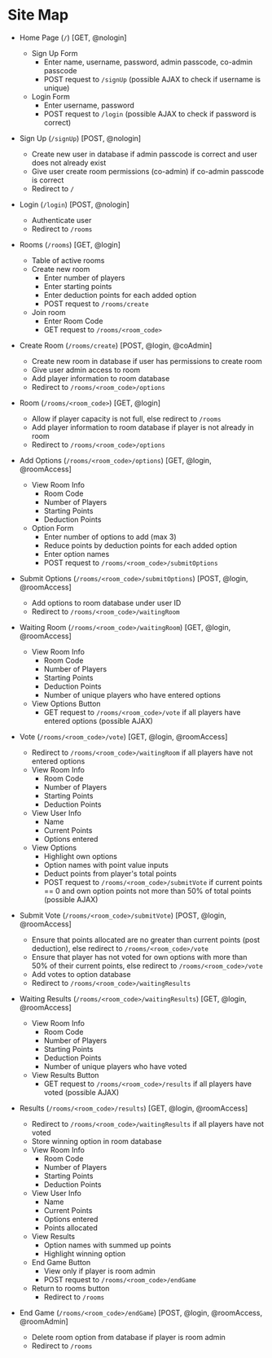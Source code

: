 # Site Map

- Home Page (`/`) [GET, @nologin]
    - Sign Up Form
        - Enter name, username, password, admin passcode, co-admin passcode
        - POST request to `/signUp` (possible AJAX to check if username is unique)
    - Login Form
        - Enter username, password
        - POST request to `/login` (possible AJAX to check if password is correct)

- Sign Up (`/signUp`) [POST, @nologin]
    - Create new user in database if admin passcode is correct and user does not already exist
    - Give user create room permissions (co-admin) if co-admin passcode is correct
    - Redirect to `/`

- Login (`/login`) [POST, @nologin]
    - Authenticate user
    - Redirect to `/rooms`

- Rooms (`/rooms`) [GET, @login]
    - Table of active rooms
    - Create new room
        - Enter number of players
        - Enter starting points
        - Enter deduction points for each added option
        - POST request to `/rooms/create`
    - Join room
        - Enter Room Code
        - GET request to `/rooms/<room_code>`

- Create Room (`/rooms/create`) [POST, @login, @coAdmin]
    - Create new room in database if user has permissions to create room
    - Give user admin access to room
    - Add player information to room database
    - Redirect to `/rooms/<room_code>/options`

- Room (`/rooms/<room_code>`) [GET, @login]
    - Allow if player capacity is not full, else redirect to `/rooms`
    - Add player information to room database if player is not already in room
    - Redirect to `/rooms/<room_code>/options`

- Add Options (`/rooms/<room_code>/options`) [GET, @login, @roomAccess]
    - View Room Info
        - Room Code
        - Number of Players
        - Starting Points
        - Deduction Points
    - Option Form
        - Enter number of options to add (max 3)
        - Reduce points by deduction points for each added option
        - Enter option names
        - POST request to `/rooms/<room_code>/submitOptions`

- Submit Options (`/rooms/<room_code>/submitOptions`) [POST, @login, @roomAccess]
    - Add options to room database under user ID
    - Redirect to `/rooms/<room_code>/waitingRoom`

- Waiting Room (`/rooms/<room_code>/waitingRoom`) [GET, @login, @roomAccess]
    - View Room Info
        - Room Code
        - Number of Players
        - Starting Points
        - Deduction Points
        - Number of unique players who have entered options
    - View Options Button
        - GET request to `/rooms/<room_code>/vote` if all players have entered options (possible AJAX)

- Vote (`/rooms/<room_code>/vote`) [GET, @login, @roomAccess]
    - Redirect to `/rooms/<room_code>/waitingRoom` if all players have not entered options
    - View Room Info
        - Room Code
        - Number of Players
        - Starting Points
        - Deduction Points
    - View User Info
        - Name
        - Current Points
        - Options entered
    - View Options
        - Highlight own options
        - Option names with point value inputs
        - Deduct points from player's total points
        - POST request to `/rooms/<room_code>/submitVote` if current points == 0 and own option points not more than 50% of total points (possible AJAX)

- Submit Vote (`/rooms/<room_code>/submitVote`) [POST, @login, @roomAccess]
    - Ensure that points allocated are no greater than current points (post deduction), else redirect to `/rooms/<room_code>/vote`
    - Ensure that player has not voted for own options with more than 50% of their current points, else redirect to `/rooms/<room_code>/vote`
    - Add votes to option database
    - Redirect to `/rooms/<room_code>/waitingResults`

- Waiting Results (`/rooms/<room_code>/waitingResults`) [GET, @login, @roomAccess]
    - View Room Info
        - Room Code
        - Number of Players
        - Starting Points
        - Deduction Points
        - Number of unique players who have voted
    - View Results Button
        - GET request to `/rooms/<room_code>/results` if all players have voted (possible AJAX)
    
- Results (`/rooms/<room_code>/results`) [GET, @login, @roomAccess]
    - Redirect to `/rooms/<room_code>/waitingResults` if all players have not voted
    - Store winning option in room database
    - View Room Info
        - Room Code
        - Number of Players
        - Starting Points
        - Deduction Points
    - View User Info
        - Name
        - Current Points
        - Options entered
        - Points allocated
    - View Results
        - Option names with summed up points
        - Highlight winning option
    - End Game Button
        - View only if player is room admin
        - POST request to `/rooms/<room_code>/endGame`
    - Return to rooms button
        - Redirect to `/rooms`

- End Game (`/rooms/<room_code>/endGame`) [POST, @login, @roomAccess, @roomAdmin]
    - Delete room option from database if player is room admin
    - Redirect to `/rooms`
